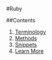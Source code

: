 #Ruby

##Contents

1. [Terminology](terminology.md)
1. [Methods](methods.md)
1. [Snippets](snippets.md)
1. [Learn More](learn_more.md)